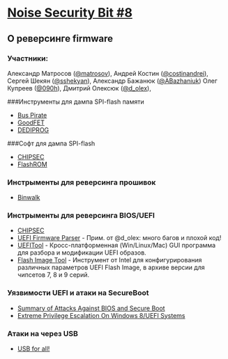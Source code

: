 [Noise Security Bit #8](http://noisebit.podster.fm/7)
=====
## О реверсинге firmware


### Участники:
Александр Матросов ([@matrosov](http://twitter.com/matrosov)),
Андрей Костин ([@costinandrei](https://twitter.com/costinandrei)),
Сергей Шекян ([@sshekyan](https://twitter.com/sshekyan)),
Александр Бажанюк ([@ABazhaniuk](http://twitter.com/ABazhaniuk))
Олег Купреев ([@090h](https://twitter.com/090h)),
Дмитрий Олексюк ([@d_olex](https://twitter.com/d_olex)),


###Инструменты для дампа SPI-flash памяти
* [Bus Pirate](http://dangerousprototypes.com/docs/Bus_Pirate)
* [GoodFET](http://goodfet.sourceforge.net)
* [DEDIPROG](http://www.dediprog.com/pd)

###Софт для дампа SPI-flash
* [CHIPSEC](https://github.com/chipsec/chipsec/blob/ac2ca7264f107c7b15ea8480db9c0e471dffd610/source/tool/chipsec/utilcmd/spi_cmd.py)
* [FlashROM](http://flashrom.org/Flashrom)

### Инстрыменты для реверсинга прошивок
* [Binwalk](http://binwalk.org/)


### Инстрыменты для реверсинга BIOS/UEFI
* [CHIPSEC](https://github.com/chipsec/chipsec)
* [UEFI Firmware Parser](https://github.com/theopolis/uefi-firmware-parser) - Прим. от @d_olex: много багов и плохой код!
* [UEFITool](https://github.com/LongSoft/UEFITool) - Кросс-платформенная (Win/Linux/Mac) GUI программа для разбора и модификации UEFI образов. 
* [Flash Image Tool](https://dl.dropboxusercontent.com/u/22903093/Intel%20Flash%20Image%20Tool.zip) - Инструмент от Intel для конфигурирования различных параметров UEFI Flash Image, в архиве версии для чипсетов 7, 8 и 9 серий.

### Уязвимости UEFI и атаки на SecureBoot
* [Summary of Attacks Against BIOS and Secure Boot](https://www.defcon.org/images/defcon-22/dc-22-presentations/Bulygin-Bazhaniul-Furtak-Loucaides/DEFCON-22-Bulygin-Bazhaniul-Furtak-Loucaides-Summary-of-attacks-against-BIOS.pdf)
* [Extreme Privilege Escalation On Windows 8/UEFI Systems](https://www.defcon.org/images/defcon-22/dc-22-presentations/Kallenberg/DEFCON-22-Corey-Kallenberg-Extreme-Privilage-Escalation-WP-UPDATED.pdf)

### Атаки на через USB
* [USB for all!](https://www.defcon.org/images/defcon-22/dc-22-presentations/Michael-Shkatov/DEFCON-22-Jesse-Michael-Mickey-Shkatov-USB-for-All!!-UPDATED.pdf)

